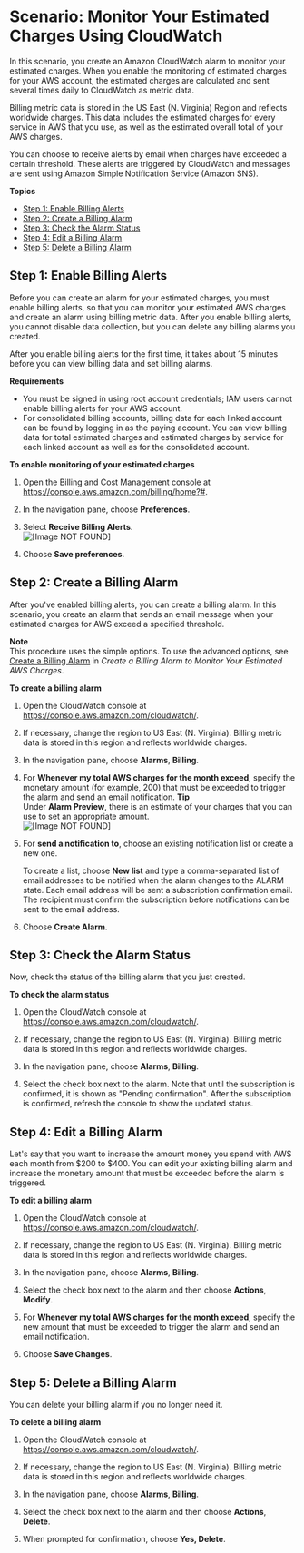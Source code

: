 # Scenario: Monitor Your Estimated Charges Using CloudWatch<a name="gs_monitor_estimated_charges_with_cloudwatch"></a>

In this scenario, you create an Amazon CloudWatch alarm to monitor your estimated charges\. When you enable the monitoring of estimated charges for your AWS account, the estimated charges are calculated and sent several times daily to CloudWatch as metric data\.

Billing metric data is stored in the US East \(N\. Virginia\) Region and reflects worldwide charges\. This data includes the estimated charges for every service in AWS that you use, as well as the estimated overall total of your AWS charges\.

You can choose to receive alerts by email when charges have exceeded a certain threshold\. These alerts are triggered by CloudWatch and messages are sent using Amazon Simple Notification Service \(Amazon SNS\)\.

**Topics**
+ [Step 1: Enable Billing Alerts](#gs_turning_on_billing_metrics)
+ [Step 2: Create a Billing Alarm](#gs_creating_billing_alarm)
+ [Step 3: Check the Alarm Status](#gs_checking_billing_alarm)
+ [Step 4: Edit a Billing Alarm](#gs_editing_billing_alarm)
+ [Step 5: Delete a Billing Alarm](#gs_deleting_billing_alarm)

## Step 1: Enable Billing Alerts<a name="gs_turning_on_billing_metrics"></a>

Before you can create an alarm for your estimated charges, you must enable billing alerts, so that you can monitor your estimated AWS charges and create an alarm using billing metric data\. After you enable billing alerts, you cannot disable data collection, but you can delete any billing alarms you created\.

After you enable billing alerts for the first time, it takes about 15 minutes before you can view billing data and set billing alarms\.

**Requirements**
+ You must be signed in using root account credentials; IAM users cannot enable billing alerts for your AWS account\.
+ For consolidated billing accounts, billing data for each linked account can be found by logging in as the paying account\. You can view billing data for total estimated charges and estimated charges by service for each linked account as well as for the consolidated account\.

**To enable monitoring of your estimated charges**

1. Open the Billing and Cost Management console at [https://console\.aws\.amazon\.com/billing/home?\#](https://console.aws.amazon.com/billing/home?#/)\.

1. In the navigation pane, choose **Preferences**\.

1. Select **Receive Billing Alerts**\.  
![\[Image NOT FOUND\]](http://docs.aws.amazon.com/AmazonCloudWatch/latest/monitoring/images/billing_preferences.png)

1. Choose **Save preferences**\.

## Step 2: Create a Billing Alarm<a name="gs_creating_billing_alarm"></a>

After you've enabled billing alerts, you can create a billing alarm\. In this scenario, you create an alarm that sends an email message when your estimated charges for AWS exceed a specified threshold\.

**Note**  
This procedure uses the simple options\. To use the advanced options, see [Create a Billing Alarm](monitor_estimated_charges_with_cloudwatch.md#creating_billing_alarm_with_wizard) in *Create a Billing Alarm to Monitor Your Estimated AWS Charges*\.

**To create a billing alarm**

1. Open the CloudWatch console at [https://console\.aws\.amazon\.com/cloudwatch/](https://console.aws.amazon.com/cloudwatch/)\.

1. If necessary, change the region to US East \(N\. Virginia\)\. Billing metric data is stored in this region and reflects worldwide charges\.

1. In the navigation pane, choose **Alarms**, **Billing**\.

1. For **Whenever my total AWS charges for the month exceed**, specify the monetary amount \(for example, 200\) that must be exceeded to trigger the alarm and send an email notification\.
**Tip**  
Under **Alarm Preview**, there is an estimate of your charges that you can use to set an appropriate amount\.  
![\[Image NOT FOUND\]](http://docs.aws.amazon.com/AmazonCloudWatch/latest/monitoring/images/billing_alarm_page.png)

1. For **send a notification to**, choose an existing notification list or create a new one\.

   To create a list, choose **New list** and type a comma\-separated list of email addresses to be notified when the alarm changes to the ALARM state\. Each email address will be sent a subscription confirmation email\. The recipient must confirm the subscription before notifications can be sent to the email address\.

1. Choose **Create Alarm**\. 

## Step 3: Check the Alarm Status<a name="gs_checking_billing_alarm"></a>

Now, check the status of the billing alarm that you just created\.

**To check the alarm status**

1. Open the CloudWatch console at [https://console\.aws\.amazon\.com/cloudwatch/](https://console.aws.amazon.com/cloudwatch/)\.

1. If necessary, change the region to US East \(N\. Virginia\)\. Billing metric data is stored in this region and reflects worldwide charges\.

1. In the navigation pane, choose **Alarms**, **Billing**\.

1. Select the check box next to the alarm\. Note that until the subscription is confirmed, it is shown as "Pending confirmation"\. After the subscription is confirmed, refresh the console to show the updated status\.

## Step 4: Edit a Billing Alarm<a name="gs_editing_billing_alarm"></a>

Let's say that you want to increase the amount money you spend with AWS each month from $200 to $400\. You can edit your existing billing alarm and increase the monetary amount that must be exceeded before the alarm is triggered\.

**To edit a billing alarm**

1. Open the CloudWatch console at [https://console\.aws\.amazon\.com/cloudwatch/](https://console.aws.amazon.com/cloudwatch/)\.

1. If necessary, change the region to US East \(N\. Virginia\)\. Billing metric data is stored in this region and reflects worldwide charges\.

1. In the navigation pane, choose **Alarms**, **Billing**\.

1. Select the check box next to the alarm and then choose **Actions**, **Modify**\.

1. For **Whenever my total AWS charges for the month exceed**, specify the new amount that must be exceeded to trigger the alarm and send an email notification\.

1. Choose **Save Changes**\.

## Step 5: Delete a Billing Alarm<a name="gs_deleting_billing_alarm"></a>

You can delete your billing alarm if you no longer need it\.

**To delete a billing alarm**

1. Open the CloudWatch console at [https://console\.aws\.amazon\.com/cloudwatch/](https://console.aws.amazon.com/cloudwatch/)\.

1. If necessary, change the region to US East \(N\. Virginia\)\. Billing metric data is stored in this region and reflects worldwide charges\.

1. In the navigation pane, choose **Alarms**, **Billing**\.

1. Select the check box next to the alarm and then choose **Actions**, **Delete**\.

1. When prompted for confirmation, choose **Yes, Delete**\.